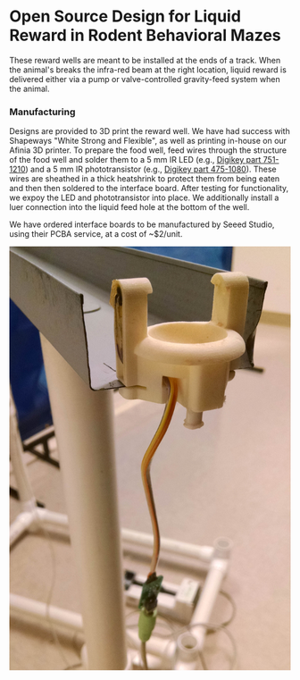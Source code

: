 Open Source Design for Liquid Reward in Rodent Behavioral Mazes
======

These reward wells are meant to be installed at the ends of a track. When the animal's breaks the infra-red beam at the right
location, liquid reward is delivered either via a pump or valve-controlled gravity-feed system when the animal. 

### Manufacturing
Designs are provided to 3D print the reward well. We have had success with Shapeways "White Strong and Flexible", as well as
printing in-house on our Afinia 3D printer. To prepare the food well, feed wires through the structure of the food well and
solder them to a 5 mm IR LED (e.g., [Digikey part 751-1210](http://www.digikey.com/short/7zhp01)) and a 5 mm IR phototransistor 
(e.g., [Digikey part 475-1080](http://www.digikey.com/short/7zhpv2)). These wires are sheathed in a thick heatshrink to protect them from being eaten and then then soldered to the interface board. After testing for functionality, we expoy the LED and phototransistor into place. We additionally install a luer connection into the liquid feed hole at the bottom of the well.

We have ordered interface boards to be manufactured by Seeed Studio, using their PCBA service, at a cost of ~$2/unit.

![](RewardWell.jpg)
